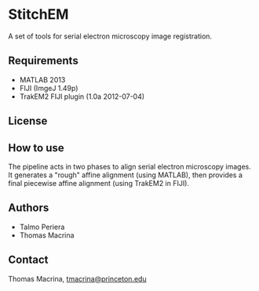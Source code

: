 StitchEM
========
A set of tools for serial electron microscopy image registration.

Requirements
------------
* MATLAB 2013
* FIJI (ImgeJ 1.49p)
* TrakEM2 FIJI plugin (1.0a 2012-07-04)

License
-------

How to use
----------
The pipeline acts in two phases to align serial electron microscopy
images. It generates a "rough" affine alignment (using MATLAB), then
provides a final piecewise affine alignment (using TrakEM2 in FIJI).

Authors
-------
* Talmo Periera
* Thomas Macrina

Contact
-------
Thomas Macrina, tmacrina@princeton.edu